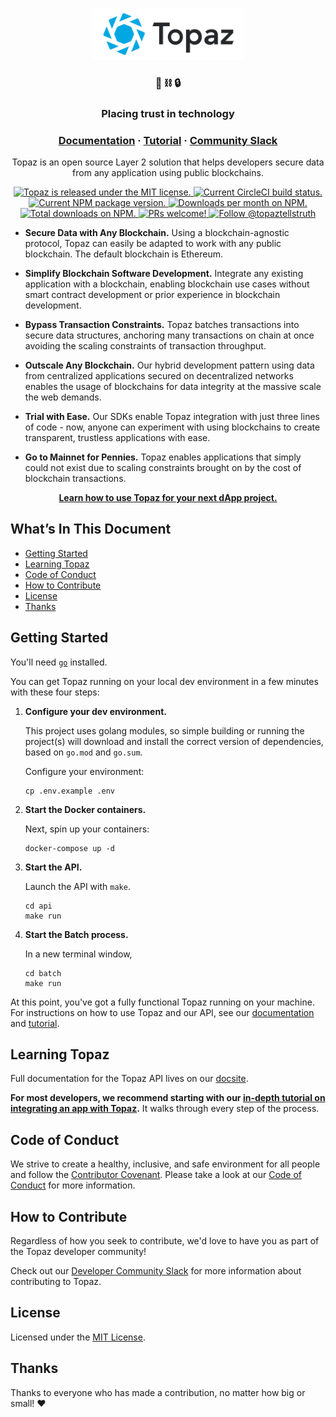 <p align="center">
  <a href="https://topaz.io">
    <img alt="Topaz" src="topaz.svg" width="240" />
  </a>
</p>
<h3 align="center">
  💎 ⛓️ 🔒
</h3>
<h3 align="center">
  Placing trust in technology
</h3>
<h3 align="center">
  <a href="https://topaz.io/docs/">Documentation</a>
  <span> · </span>
  <a href="https://topaz.io/tutorial/">Tutorial</a>
  <span> · </span>
  <a href="https://join.slack.com/t/topaz-developers/shared_invite/zt-7bxno80m-nGrysu2fid_vh0iFFr5hUg">Community Slack</a>
</h3>
<p align="center">
  Topaz is an open source Layer 2 solution that helps developers secure data
  from any application using public blockchains.
</p>
<p align="center">
  <a href="https://github.com/decent-labs/topaz/blob/master/LICENSE">
    <img src="https://img.shields.io/badge/license-MIT-blue.svg" alt="Topaz is
    released under the MIT license." />
  </a>
  <a href="https://circleci.com/gh/decent-labs/topaz">
    <img src="https://circleci.com/gh/decent-labs/topaz.svg?style=shield"
    alt="Current CircleCI build status." />
  </a>
  <a href="https://www.npmjs.org/package/topaz">
    <img src="https://img.shields.io/npm/v/topaz.svg" alt="Current NPM
    package version." />
  </a>
  <a href="https://npmcharts.com/compare/topaz?minimal=true">
    <img src="https://img.shields.io/npm/dm/topaz.svg" alt="Downloads
    per month on NPM." />
  </a>
  <a href="https://npmcharts.com/compare/topaz?minimal=true">
    <img src="https://img.shields.io/npm/dt/topaz.svg" alt="Total
    downloads on NPM." />
  </a>
  <a href="https://topaz.io/tutorial">
    <img src="https://img.shields.io/badge/PRs-welcome-brightgreen.svg"
    alt="PRs welcome!" />
  </a>
  <a href="https://twitter.com/intent/follow?screen_name=topaztellstruth">
    <img
    src="https://img.shields.io/twitter/follow/topaztellstruth.svg?label=Follow%20topaztellstruth"
    alt="Follow @topaztellstruth" />
  </a>
</p>

- **Secure Data with Any Blockchain.** Using a blockchain-agnostic protocol,
  Topaz can easily be adapted to work with any public blockchain. The default
  blockchain is Ethereum.

- **Simplify Blockchain Software Development.** Integrate any existing
  application with a blockchain, enabling blockchain use cases without smart
  contract development or prior experience in blockchain development.

- **Bypass Transaction Constraints.** Topaz batches transactions into secure
  data structures, anchoring many transactions on chain at once avoiding the
  scaling constraints of transaction throughput.

- **Outscale Any Blockchain.** Our hybrid development pattern using data from
  centralized applications secured on decentralized networks enables the usage
  of blockchains for data integrity at the massive scale the web demands.

- **Trial with Ease.** Our SDKs enable Topaz integration with just three lines
  of code - now, anyone can experiment with using blockchains to create
  transparent, trustless applications with ease.

- **Go to Mainnet for Pennies.** Topaz enables applications that simply could
  not exist due to scaling constraints brought on by the cost of blockchain
  transactions.

<p align="center">
  <a href="https://topaz.io/tutorial">
    <b>Learn how to use Topaz for your next dApp project.</b>
  </a>
</p>

## What’s In This Document

- [Getting Started](#getting-started)
- [Learning Topaz](#learning-topaz)
- [Code of Conduct](#code-of-conduct)
- [How to Contribute](#how-to-contribute)
- [License](#license)
- [Thanks](#thanks)

## Getting Started

You'll need [`go`](https://golang.org/) installed.

You can get Topaz running on your local dev environment in a few minutes with
these four steps:

1. **Configure your dev environment.**

    This project uses golang modules, so simple building or running the
    project(s) will download and install the correct version of dependencies,
    based on `go.mod` and `go.sum`.

    Configure your environment:

    ```shell
    cp .env.example .env
    ```

2. **Start the Docker containers.**

    Next, spin up your containers:

    ```shell
    docker-compose up -d
    ```

3. **Start the API.**

    Launch the API with `make`.

    ```shell
    cd api
    make run
    ```

4. **Start the Batch process.**

    In a new terminal window,

    ```shell
    cd batch
    make run
    ```

At this point, you've got a fully functional Topaz running on your machine. For
instructions on how to use Topaz and our API, see our
[documentation](https://topaz.io/docs) and
[tutorial](https://topaz.io/tutorial).

## Learning Topaz

Full documentation for the Topaz API lives on our
[docsite](https://topaz.io/docs).

**For most developers, we recommend starting with our [in-depth tutorial on
integrating an app with Topaz](https://topaz.io/tutorial).** It walks through
every step of the process.

## Code of Conduct

We strive to create a healthy, inclusive, and safe environment for all people
and follow the [Contributor Covenant](https://contributor-covenant.org). Please
take a look at our [Code of Conduct](./CODE_OF_CONDUCT.md) for more
information.

## How to Contribute

Regardless of how you seek to contribute, we'd love to have you as part of the
Topaz developer community!

Check out our [Developer Community Slack](https://join.slack.com/t/topaz-developers/shared_invite/zt-7bxno80m-nGrysu2fid_vh0iFFr5hUg)
for more information about contributing to Topaz.

## License

Licensed under the [MIT License](./LICENSE).

## Thanks

Thanks to everyone who has made a contribution, no matter how big or small!
:heart:
